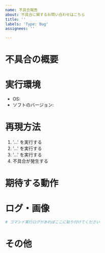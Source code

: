 ```yaml
---
name: 不具合報告
about: 不具合に関するお問い合わせはこちら
title: ''
labels: 'Type: Bug'
assignees: ''

---
```


<!-- 品質向上にご協力ありがとうございます -->
<!-- テンプレートを参考に文章を作成してください -->

# 不具合の概要
<!-- 不具合の概要をここに書きます -->

# 実行環境
<!-- 不具合発生時の実行環境をここに書きます -->

- OS: <!-- 例：Ubuntu 18.04、Windows 10 -->
- ソフトのバージョン: <!-- 例：○月○日のmasterの最新、コミットabcd123 -->

# 再現方法
<!-- 不具合の再現方法をここに書きます -->

1. '...' を実行する
2. '...' を実行する
3. '...' を実行する
4. 不具合が発生する

# 期待する動作
<!-- 正常時にどんな動作をしてほしいのかをここに書きます -->

# ログ・画像
<!-- 不具合発生時のログや画像を貼ります -->
<!-- 画像はコピー&ペーストや、ドラッグ&ドロップで貼り付けられます -->

```sh
# コマンド実行ログがあればここに貼り付けてください
```

# その他
<!-- 何かあれば追記してください -->
